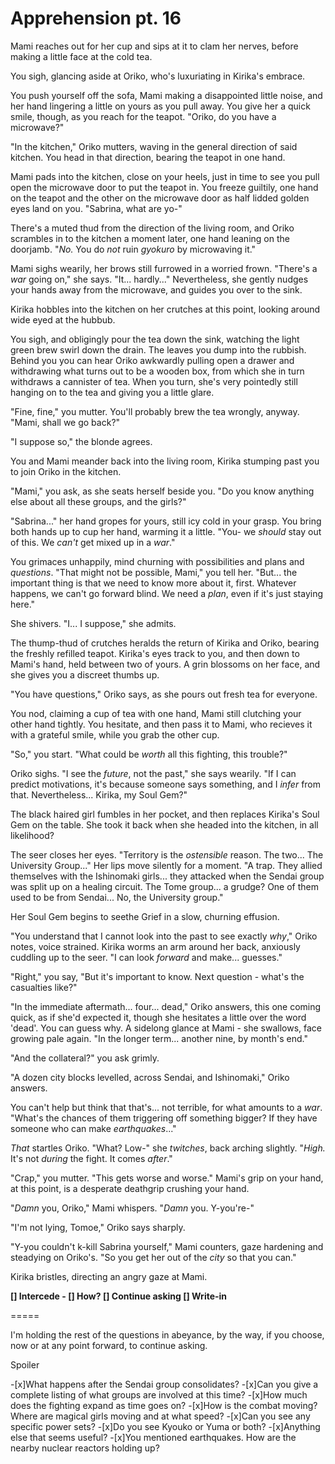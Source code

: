 # Apprehension pt. 16

Mami reaches out for her cup and sips at it to clam her nerves, before making a little face at the cold tea.

You sigh, glancing aside at Oriko, who's luxuriating in Kirika's embrace.

You push yourself off the sofa, Mami making a disappointed little noise, and her hand lingering a little on yours as you pull away. You give her a quick smile, though, as you reach for the teapot. "Oriko, do you have a microwave?"

"In the kitchen," Oriko mutters, waving in the general direction of said kitchen. You head in that direction, bearing the teapot in one hand.

Mami pads into the kitchen, close on your heels, just in time to see you pull open the microwave door to put the teapot in. You freeze guiltily, one hand on the teapot and the other on the microwave door as half lidded golden eyes land on you. "Sabrina, what are yo-"

There's a muted thud from the direction of the living room, and Oriko scrambles in to the kitchen a moment later, one hand leaning on the doorjamb. "*No.* You do *not* ruin *gyokuro* by microwaving it."

Mami sighs wearily, her brows still furrowed in a worried frown. "There's a *war* going on," she says. "It... hardly..." Nevertheless, she gently nudges your hands away from the microwave, and guides you over to the sink.

Kirika hobbles into the kitchen on her crutches at this point, looking around wide eyed at the hubbub.

You sigh, and obligingly pour the tea down the sink, watching the light green brew swirl down the drain. The leaves you dump into the rubbish. Behind you you can hear Oriko awkwardly pulling open a drawer and withdrawing what turns out to be a wooden box, from which she in turn withdraws a cannister of tea. When you turn, she's very pointedly still hanging on to the tea and giving you a little glare.

"Fine, fine," you mutter. You'll probably brew the tea wrongly, anyway. "Mami, shall we go back?"

"I suppose so," the blonde agrees.

You and Mami meander back into the living room, Kirika stumping past you to join Oriko in the kitchen.

"Mami," you ask, as she seats herself beside you. "Do you know anything else about all these groups, and the girls?"

"Sabrina..." her hand gropes for yours, still icy cold in your grasp. You bring both hands up to cup her hand, warming it a little. "You- we *should* stay out of this. We *can't* get mixed up in a *war*."

You grimaces unhappily, mind churning with possibilities and plans and *questions*. "That might not be possible, Mami," you tell her. "But... the important thing is that we need to know more about it, first. Whatever happens, we can't go forward blind. We need a *plan*, even if it's just staying here."

She shivers. "I... I suppose," she admits.

The thump-thud of crutches heralds the return of Kirika and Oriko, bearing the freshly refilled teapot. Kirika's eyes track to you, and then down to Mami's hand, held between two of yours. A grin blossoms on her face, and she gives you a discreet thumbs up.

"You have questions," Oriko says, as she pours out fresh tea for everyone.

You nod, claiming a cup of tea with one hand, Mami still clutching your other hand tightly. You hesitate, and then pass it to Mami, who recieves it with a grateful smile, while you grab the other cup.

"So," you start. "What could be *worth* all this fighting, this trouble?"

Oriko sighs. "I see the *future*, not the past," she says wearily. "If I can predict motivations, it's because someone says something, and I *infer* from that. Nevertheless... Kirika, my Soul Gem?"

The black haired girl fumbles in her pocket, and then replaces Kirika's Soul Gem on the table. She took it back when she headed into the kitchen, in all likelihood?

The seer closes her eyes. "Territory is the *ostensible* reason. The two... The University Group..." Her lips move silently for a moment. "A trap. They allied themselves with the Ishinomaki girls... they attacked when the Sendai group was split up on a healing circuit. The Tome group... a grudge? One of them used to be from Sendai... No, the University group."

Her Soul Gem begins to seethe Grief in a slow, churning effusion.

"You understand that I cannot look into the past to see exactly *why*," Oriko notes, voice strained. Kirika worms an arm around her back, anxiously cuddling up to the seer. "I can look *forward* and make... guesses."

"Right," you say, "But it's important to know. Next question - what's the casualties like?"

"In the immediate aftermath... four... dead," Oriko answers, this one coming quick, as if she'd expected it, though she hesitates a little over the word 'dead'. You can guess why. A sidelong glance at Mami - she swallows, face growing pale again. "In the longer term... another nine, by month's end."

"And the collateral?" you ask grimly.

"A dozen city blocks levelled, across Sendai, and Ishinomaki," Oriko answers.

You can't help but think that that's... not terrible, for what amounts to a *war*. "What's the chances of them triggering off something bigger? If they have someone who can make *earthquakes*..."

*That* startles Oriko. "What? Low-" she *twitches*, back arching slightly. "*High.* It's not *during* the fight. It comes *after*."

"Crap," you mutter. "This gets worse and worse." Mami's grip on your hand, at this point, is a desperate deathgrip crushing your hand.

"*Damn* you, Oriko," Mami whispers. "*Damn* you. Y-you're-"

"I'm not lying, Tomoe," Oriko says sharply.

"Y-you couldn't k-kill Sabrina yourself," Mami counters, gaze hardening and steadying on Oriko's. "So you get her out of the *city* so that you can."

Kirika bristles, directing an angry gaze at Mami.

**\[] Intercede
\- \[] How?
\[] Continue asking
\[] Write-in**

\=====​

I'm holding the rest of the questions in abeyance, by the way, if you choose, now or at any point forward, to continue asking.

Spoiler

-\[x]What happens after the Sendai group consolidates?
-\[x]Can you give a complete listing of what groups are involved at this time?
-\[x]How much does the fighting expand as time goes on?
-\[x]How is the combat moving? Where are magical girls moving and at what speed?
-\[x]Can you see any specific power sets?
-\[x]Do you see Kyouko or Yuma or both?
-\[x]Anything else that seems useful?
-\[x]You mentioned earthquakes. How are the nearby nuclear reactors holding up?
